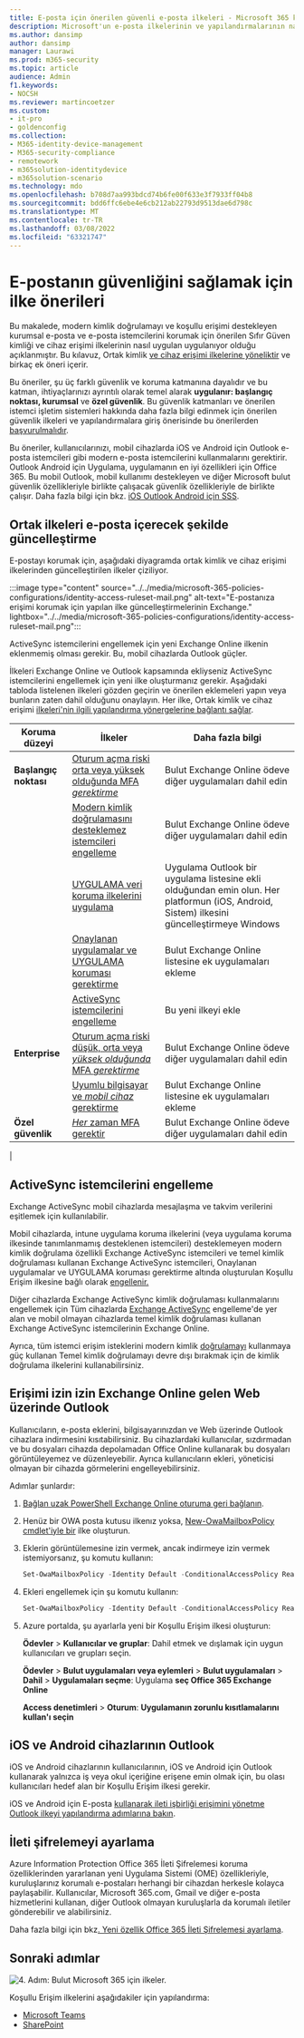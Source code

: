 ```yaml
---
title: E-posta için önerilen güvenli e-posta ilkeleri - Microsoft 365 kurumsal e-posta | Microsoft Docs
description: Microsoft'un e-posta ilkelerinin ve yapılandırmalarının nasıl uygulanacakları konusunda önerilerine yönelik ilkeleri açıklar.
ms.author: dansimp
author: dansimp
manager: Laurawi
ms.prod: m365-security
ms.topic: article
audience: Admin
f1.keywords:
- NOCSH
ms.reviewer: martincoetzer
ms.custom:
- it-pro
- goldenconfig
ms.collection:
- M365-identity-device-management
- M365-security-compliance
- remotework
- m365solution-identitydevice
- m365solution-scenario
ms.technology: mdo
ms.openlocfilehash: b708d7aa993bdcd74b6fe00f633e3f7933ff04b8
ms.sourcegitcommit: bdd6ffc6ebe4e6cb212ab22793d9513dae6d798c
ms.translationtype: MT
ms.contentlocale: tr-TR
ms.lasthandoff: 03/08/2022
ms.locfileid: "63321747"
---
```

# <a name="policy-recommendations-for-securing-email"></a>E-postanın güvenliğini sağlamak için ilke önerileri

Bu makalede, modern kimlik doğrulamayı ve koşullu erişimi destekleyen kurumsal e-posta ve e-posta istemcilerini korumak için önerilen Sıfır Güven kimliği ve cihaz erişimi ilkelerinin nasıl uygulan uygulanıyor olduğu açıklanmıştır. Bu kılavuz, Ortak kimlik [ve cihaz erişimi ilkelerine yöneliktir](identity-access-policies.md) ve birkaç ek öneri içerir.

Bu öneriler, şu üç farklı güvenlik ve koruma katmanına dayalıdır ve bu katman, ihtiyaçlarınızı ayrıntılı olarak temel alarak **uygulanır: başlangıç** **noktası, kurumsal** ve **özel güvenlik**. Bu güvenlik katmanları ve önerilen istemci işletim sistemleri hakkında daha fazla bilgi edinmek için önerilen güvenlik ilkeleri ve yapılandırmalara giriş önerisinde bu önerilerden [başvurulmalıdır](microsoft-365-policies-configurations.md).

Bu öneriler, kullanıcılarınızı, mobil cihazlarda iOS ve Android için Outlook e-posta istemcileri gibi modern e-posta istemcilerini kullanmalarını gerektirir. Outlook Android için Uygulama, uygulamanın en iyi özellikleri için Office 365. Bu mobil Outlook, mobil kullanımı destekleyen ve diğer Microsoft bulut güvenlik özellikleriyle birlikte çalışacak güvenlik özellikleriyle de birlikte çalışır. Daha fazla bilgi için bkz. [iOS Outlook Android için SSS](/exchange/clients-and-mobile-in-exchange-online/outlook-for-ios-and-android/outlook-for-ios-and-android-faq).

## <a name="update-common-policies-to-include-email"></a>Ortak ilkeleri e-posta içerecek şekilde güncelleştirme

E-postayı korumak için, aşağıdaki diyagramda ortak kimlik ve cihaz erişimi ilkelerinden güncelleştirilen ilkeler çiziliyor.

:::image type="content" source="../../media/microsoft-365-policies-configurations/identity-access-ruleset-mail.png" alt-text="E-postanıza erişimi korumak için yapılan ilke güncelleştirmelerinin Exchange." lightbox="../../media/microsoft-365-policies-configurations/identity-access-ruleset-mail.png":::

ActiveSync istemcilerini engellemek için yeni Exchange Online ilkenin eklenmemiş olması gerekir. Bu, mobil cihazlarda Outlook güçler.

İlkeleri Exchange Online ve Outlook kapsamında ekliyseniz ActiveSync istemcilerini engellemek için yeni ilke oluşturmanız gerekir. Aşağıdaki tabloda listelenen ilkeleri gözden geçirin ve önerilen eklemeleri yapın veya bunların zaten dahil olduğunu onaylayın. Her ilke, Ortak kimlik ve cihaz erişimi [ilkeleri'nin ilgili yapılandırma yönergelerine bağlantı sağlar](identity-access-policies.md).

|Koruma düzeyi|İlkeler|Daha fazla bilgi|
|---|---|---|
|**Başlangıç noktası**|[Oturum açma riski orta veya yüksek olduğunda MFA  *gerektirme*](identity-access-policies.md#require-mfa-based-on-sign-in-risk)|Bulut Exchange Online ödeve diğer uygulamaları dahil edin|
||[Modern kimlik doğrulamasını desteklemez istemcileri engelleme](identity-access-policies.md#block-clients-that-dont-support-multi-factor)|Bulut Exchange Online ödeve diğer uygulamaları dahil edin|
||[UYGULAMA veri koruma ilkelerini uygulama](identity-access-policies.md#apply-app-data-protection-policies)|Uygulama Outlook bir uygulama listesine ekli olduğundan emin olun. Her platformun (iOS, Android, Sistem) ilkesini güncelleştirmeye Windows|
||[Onaylanan uygulamalar ve UYGULAMA koruması gerektirme](identity-access-policies.md#require-approved-apps-and-app-protection)|Bulut Exchange Online listesine ek uygulamaları ekleme|
||[ActiveSync istemcilerini engelleme](#block-activesync-clients)|Bu yeni ilkeyi ekle|
|**Enterprise**|[Oturum açma riski düşük, orta veya *yüksek olduğunda* MFA  *gerektirme*](identity-access-policies.md#require-mfa-based-on-sign-in-risk)|Bulut Exchange Online ödeve diğer uygulamaları dahil edin|
||[Uyumlu bilgisayar ve *mobil cihaz* gerektirme](identity-access-policies.md#require-compliant-pcs-and-mobile-devices)|Bulut Exchange Online listesine ek uygulamaları ekleme|
|**Özel güvenlik**|[*Her* zaman MFA gerektir](identity-access-policies.md#require-mfa-based-on-sign-in-risk)|Bulut Exchange Online ödeve diğer uygulamaları dahil edin|
|

## <a name="block-activesync-clients"></a>ActiveSync istemcilerini engelleme

Exchange ActiveSync mobil cihazlarda mesajlaşma ve takvim verilerini eşitlemek için kullanılabilir.

Mobil cihazlarda, intune uygulama koruma ilkelerini (veya uygulama koruma ilkesinde tanımlanmamış desteklenen istemcileri) desteklemeyen modern kimlik doğrulama özellikli Exchange ActiveSync istemcileri ve temel kimlik doğrulaması kullanan Exchange ActiveSync istemcileri, Onaylanan uygulamalar ve UYGULAMA koruması gerektirme altında oluşturulan Koşullu Erişim ilkesine bağlı olarak [engellenir.](identity-access-policies.md#require-approved-apps-and-app-protection)

Diğer cihazlarda Exchange ActiveSync kimlik doğrulaması kullanmalarını engellemek için Tüm cihazlarda [Exchange ActiveSync](/azure/active-directory/conditional-access/howto-policy-approved-app-or-app-protection#block-exchange-activesync-on-all-devices) engelleme'de yer alan ve mobil olmayan cihazlarda temel kimlik doğrulaması kullanan Exchange ActiveSync istemcilerinin Exchange Online.

Ayrıca, tüm istemci erişim isteklerini modern kimlik [doğrulamayı](/exchange/clients-and-mobile-in-exchange-online/disable-basic-authentication-in-exchange-online) kullanmaya güç kullanan Temel kimlik doğrulamayı devre dışı bırakmak için de kimlik doğrulama ilkelerini kullanabilirsiniz.

## <a name="limit-access-to-exchange-online-from-outlook-on-the-web"></a>Erişimi izin izin Exchange Online gelen Web üzerinde Outlook

Kullanıcıların, e-posta eklerini, bilgisayarınızdan ve Web üzerinde Outlook cihazlara indirmesini kısıtabilirsiniz. Bu cihazlardaki kullanıcılar, sızdırmadan ve bu dosyaları cihazda depolamadan Office Online kullanarak bu dosyaları  görüntüleyemez ve düzenleyebilir. Ayrıca kullanıcıların ekleri, yöneticisi olmayan bir cihazda görmelerini engelleyebilirsiniz.

Adımlar şunlardır:

1. [Bağlan uzak PowerShell Exchange Online oturuma geri bağlanın](/powershell/exchange/exchange-online/connect-to-exchange-online-powershell/connect-to-exchange-online-powershell).
2. Henüz bir OWA posta kutusu ilkenız yoksa, [New-OwaMailboxPolicy cmdlet'iyle bir](/powershell/module/exchange/new-owamailboxpolicy) ilke oluşturun.
3. Eklerin görüntülemesine izin vermek, ancak indirmeye izin vermek istemiyorsanız, şu komutu kullanın:

   ```powershell
   Set-OwaMailboxPolicy -Identity Default -ConditionalAccessPolicy ReadOnly
   ```

4. Ekleri engellemek için şu komutu kullanın:

   ```powershell
   Set-OwaMailboxPolicy -Identity Default -ConditionalAccessPolicy ReadOnlyPlusAttachmentsBlocked
   ```

5. Azure portalda, şu ayarlarla yeni bir Koşullu Erişim ilkesi oluşturun:

   **Ödevler** \> **Kullanıcılar ve gruplar**: Dahil etmek ve dışlamak için uygun kullanıcıları ve grupları seçin.

   **Ödevler** \> **Bulut uygulamaları veya eylemleri** \> **Bulut uygulamaları** \> **Dahil** \> **Uygulamaları seçme**: Uygulama **seç Office 365 Exchange Online**

   **Access denetimleri** \> **Oturum**: **Uygulamanın zorunlu kısıtlamalarını kullan'ı seçin**

## <a name="require-that-ios-and-android-devices-must-use-outlook"></a>iOS ve Android cihazlarının Outlook

iOS ve Android cihazlarının kullanıcılarının, iOS ve Android için Outlook kullanarak yalnızca iş veya okul içeriğine erişene emin olmak için, bu olası kullanıcıları hedef alan bir Koşullu Erişim ilkesi gerekir.

iOS ve Android için E-posta [kullanarak ileti işbirliği erişimini yönetme Outlook ilkeyi yapılandırma adımlarına bakın](/mem/intune/apps/app-configuration-policies-outlook#apply-conditional-access).

## <a name="set-up-message-encryption"></a>İleti şifrelemeyi ayarlama

Azure Information Protection Office 365 İleti Şifrelemesi koruma özelliklerinden yararlanan yeni Uygulama Sistemi (OME) özellikleriyle, kuruluşlarınız korumalı e-postaları herhangi bir cihazdan herkesle kolayca paylaşabilir. Kullanıcılar, Microsoft 365.com, Gmail ve diğer e-posta hizmetlerini kullanan, diğer Outlook olmayan kuruluşlarla da korumalı iletiler gönderebilir ve alabilirsiniz.

Daha fazla bilgi için bkz[. Yeni özellik Office 365 İleti Şifrelemesi ayarlama](../../compliance/set-up-new-message-encryption-capabilities.md).

## <a name="next-steps"></a>Sonraki adımlar

![4. Adım: Bulut Microsoft 365 için ilkeler.](../../media/microsoft-365-policies-configurations/identity-device-access-steps-next-step-4.png)

Koşullu Erişim ilkelerini aşağıdakiler için yapılandırma:

- [Microsoft Teams](teams-access-policies.md)
- [SharePoint](sharepoint-file-access-policies.md)
